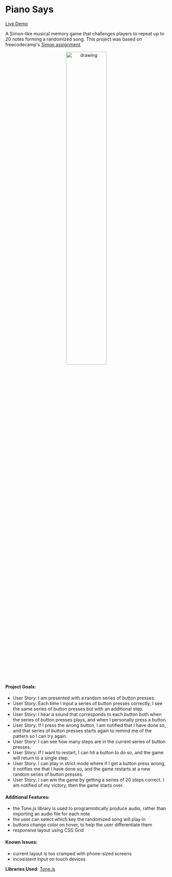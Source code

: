 
# Piano Says
[Live Demo](https://piano-says.netlify.com/)

A Simon-like musical memory game that challenges players to repeat up to 20 notes forming a randomized song. This project was based on freecodecamp's [Simon assignment](https://learn.freecodecamp.org/coding-interview-prep/take-home-projects/build-a-simon-game/).

<p align="center">
  <img src="https://jessypeck.netlify.com/dist/images/piano.png" alt="drawing" width="50%"/>
</p>

#### Project Goals:
- User Story: I am presented with a random series of button presses.
- User Story: Each time I input a series of button presses correctly, I see the same series of button presses but with an additional step.
- User Story: I hear a sound that corresponds to each button both when the series of button presses plays, and when I personally press a button.
- User Story: If I press the wrong button, I am notified that I have done so, and that series of button presses starts again to remind me of the pattern so I can try again.
- User Story: I can see how many steps are in the current series of button presses.
- User Story: If I want to restart, I can hit a button to do so, and the game will return to a single step.
- User Story: I can play in strict mode where if I get a button press wrong, it notifies me that I have done so, and the game restarts at a new random series of button presses.
- User Story: I can win the game by getting a series of 20 steps correct. I am notified of my victory, then the game starts over.

#### Additional Features:
- the Tone.js library is used to programmtically produce audio, rather than importing an audio file for each note
- the user can select which key the randomized song will play in
- buttons change color on hover, to help the user differentiate them
- responsive layout using CSS Grid


#### Known Issues:
- current layout is too cramped with phone-sized screens
- incosistent input on touch devices

__Libraries Used:__ [Tone.js](https://github.com/Tonejs/Tone.js)